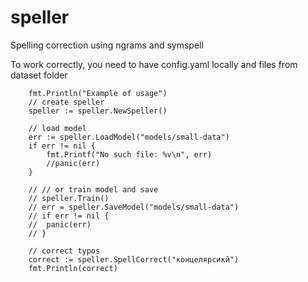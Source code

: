 # speller
Spelling correction using ngrams and symspell

To work correctly, you need to have config.yaml locally and files from dataset folder

```
	fmt.Println("Example of usage")
	// create speller
	speller := speller.NewSpeller()

	// load model
	err := speller.LoadModel("models/small-data")
	if err != nil {
		fmt.Printf("No such file: %v\n", err)
		//panic(err)
	}

	// // or train model and save
	// speller.Train()
	// err = speller.SaveModel("models/small-data")
	// if err != nil {
	// 	panic(err)
	// }

	// correct typos
	correct := speller.SpellCorrect("концелярсикй")
	fmt.Println(correct)

```

